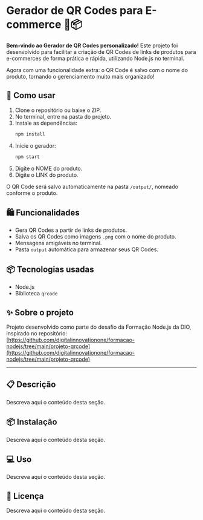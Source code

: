 
# Gerador de QR Codes para E-commerce 🛒📦

**Bem-vindo ao Gerador de QR Codes personalizado!**
Este projeto foi desenvolvido para facilitar a criação de QR Codes de links de produtos para e-commerces de forma prática e rápida, utilizando Node.js no terminal.

Agora com uma funcionalidade extra: o QR Code é salvo com o nome do produto, tornando o gerenciamento muito mais organizado!

## 🚀 Como usar
1. Clone o repositório ou baixe o ZIP.
2. No terminal, entre na pasta do projeto.
3. Instale as dependências:
   ```bash
   npm install
   ```
4. Inicie o gerador:
   ```bash
   npm start
   ```
5. Digite o NOME do produto.
6. Digite o LINK do produto.

O QR Code será salvo automaticamente na pasta `/output/`, nomeado conforme o produto.

## 🛍️ Funcionalidades
- Gera QR Codes a partir de links de produtos.
- Salva os QR Codes como imagens `.png` com o nome do produto.
- Mensagens amigáveis no terminal.
- Pasta `output` automática para armazenar seus QR Codes.

## 📦 Tecnologias usadas
- Node.js
- Biblioteca `qrcode`

## ✨ Sobre o projeto
Projeto desenvolvido como parte do desafio da Formação Node.js da DIO, inspirado no repositório:
[https://github.com/digitalinnovationone/formacao-nodejs/tree/main/projeto-qrcode](https://github.com/digitalinnovationone/formacao-nodejs/tree/main/projeto-qrcode)

---


## 📋 Descrição

Descreva aqui o conteúdo desta seção.


## 📦 Instalação

Descreva aqui o conteúdo desta seção.


## 💻 Uso

Descreva aqui o conteúdo desta seção.


## 📄 Licença

Descreva aqui o conteúdo desta seção.
